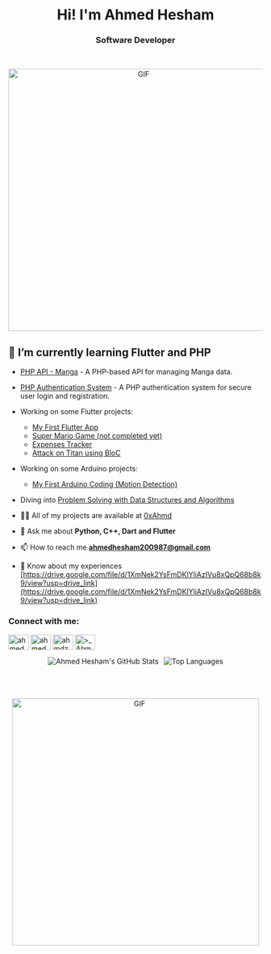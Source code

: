 <h1 align="center">Hi! I'm Ahmed Hesham</h1>
<h3 align="center"> Software Developer </h3>
<br>


<p align="center">
  <img src="https://media1.giphy.com/media/v1.Y2lkPTc5MGI3NjExcTdzdHNsM2xpeWRheGdiMGE4bWZ5OWNzbWo3cXVsazNyN3FhemduOSZlcD12MV9pbnRlcm5hbF9naWZfYnlfaWQmY3Q9Zw/bGgsc5mWoryfgKBx1u/giphy.gif" alt="GIF" width="520" />
</p>    

## 🌱 I’m currently learning **Flutter and PHP**





- [PHP API - Manga](https://github.com/0xAhmd/PHP_API_MANGA) - A PHP-based API for managing Manga data.

- [PHP Authentication System](https://github.com/0xAhmd/PHP_AUTH) - A PHP authentication system for secure user login and registration.

- Working on some Flutter projects:
  - [My First Flutter App](https://github.com/0xAhmd/toDo0_App)
  - [Super Mario Game (not completed yet)](https://github.com/0xAhmd/-uperMario)
  - [Expenses Tracker](https://github.com/0xAhmd/expenses_tracker)
  - [Attack on Titan using BloC](https://github.com/0xAhmd/attack-on-titan-bloc)

- Working on some Arduino projects:
  - [My First Arduino Coding (Motion Detection)](https://github.com/0xAhmd/Sketch)

- Diving into [Problem Solving with Data Structures and Algorithms](https://github.com/0xAhmd/Data-Structure-and-Algorithms)


- 👨‍💻 All of my projects are available at [0xAhmd](0xAhmd)

- 💬 Ask me about **Python, C++, Dart and Flutter**

- 📫 How to reach me **ahmedhesham200987@gmail.com**

- 📄 Know about my experiences [https://drive.google.com/file/d/1XmNek2YsFmDKlYliAzIVu8xQpQ68b8k9/view?usp=drive_link](https://drive.google.com/file/d/1XmNek2YsFmDKlYliAzIVu8xQpQ68b8k9/view?usp=drive_link)

<h3 align="left">Connect with me:</h3>
<p align="left">
<a href="https://www.linkedin.com/in/ahmed-hesham-268888270/" target="blank"><img align="center" src="https://raw.githubusercontent.com/rahuldkjain/github-profile-readme-generator/master/src/images/icons/Social/linked-in-alt.svg" alt="ahmed hesham" height="30" width="40" /></a>
<a href="https://www.facebook.com/profile.php?id=100093159985558" target="blank"><img align="center" src="https://raw.githubusercontent.com/rahuldkjain/github-profile-readme-generator/master/src/images/icons/Social/facebook.svg" alt="ahmed hesham" height="30" width="40" /></a>
<a href="https://www.instagram.com/_statefulat4/" target="blank"><img align="center" src="https://raw.githubusercontent.com/rahuldkjain/github-profile-readme-generator/master/src/images/icons/Social/instagram.svg" alt="ahmdz.py" height="30" width="40" /></a>
<a href="https://discord.gg/>_ Ahmz" target="blank"><img align="center" src="https://raw.githubusercontent.com/rahuldkjain/github-profile-readme-generator/master/src/images/icons/Social/discord.svg" alt=">_ Ahmz" height="30" width="40" /></a>
</p>


<div align="center" style="display: flex; justify-content: center; gap: 10px; flex-wrap: wrap;">
  <img src="https://github-readme-stats.vercel.app/api?username=0xAhmd&show_icons=true&theme=tokyonight" alt="Ahmed Hesham's GitHub Stats" />
  <img src="https://github-readme-stats.vercel.app/api/top-langs/?username=0xAhmd&layout=compact&theme=tokyonight" alt="Top Languages" />
</div>

<br>
<br>
<br>

<p align="center">
  <img src="https://media4.giphy.com/media/wwg1suUiTbCY8H8vIA/200w.gif?cid=6c09b9525p89ipir69g2na4aw7hebe0k33bhqw0nh3faux7w&ep=v1_gifs_search&rid=200w.gif&ct=g" alt="GIF" width="490" />
</p>  
